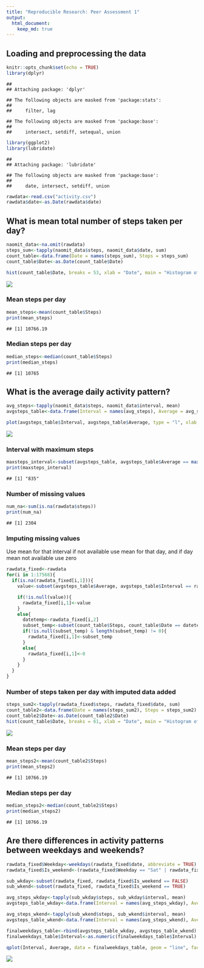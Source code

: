 ```yaml
---
title: "Reproducible Research: Peer Assessment 1"
output: 
  html_document:
    keep_md: true
---
```


## Loading and preprocessing the data

```r
knitr::opts_chunk$set(echo = TRUE)
library(dplyr)
```

```
## 
## Attaching package: 'dplyr'
```

```
## The following objects are masked from 'package:stats':
## 
##     filter, lag
```

```
## The following objects are masked from 'package:base':
## 
##     intersect, setdiff, setequal, union
```

```r
library(ggplot2)
library(lubridate)
```

```
## 
## Attaching package: 'lubridate'
```

```
## The following objects are masked from 'package:base':
## 
##     date, intersect, setdiff, union
```

```r
rawdata<-read.csv("activity.csv")
rawdata$date<-as.Date(rawdata$date)
```


## What is mean total number of steps taken per day?

```r
naomit_data<-na.omit(rawdata)
steps_sum<-tapply(naomit_data$steps, naomit_data$date, sum)
count_table<-data.frame(Date = names(steps_sum), Steps = steps_sum)
count_table$Date<-as.Date(count_table$Date)

hist(count_table$Date, breaks = 53, xlab = "Date", main = "Histogram of Steps per Day")
```

![](PA1_template_files/figure-html/total_steps-1.png)<!-- -->

### Mean steps per day

```r
mean_steps<-mean(count_table$Steps)
print(mean_steps)
```

```
## [1] 10766.19
```

### Median steps per day

```r
median_steps<-median(count_table$Steps)
print(median_steps)
```

```
## [1] 10765
```

## What is the average daily activity pattern?

```r
avg_steps<-tapply(naomit_data$steps, naomit_data$interval, mean)
avgsteps_table<-data.frame(Interval = names(avg_steps), Average = avg_steps)

plot(avgsteps_table$Interval, avgsteps_table$Average, type = "l", xlab = "Interval", ylab = "Average Steps Taken", main = "Average Number of Steps Taken per 5 min Interval (Oct - Nov 2012)")
```

![](PA1_template_files/figure-html/avg_daily_patterm-1.png)<!-- -->

### Interval with maximum steps

```r
maxsteps_interval<-subset(avgsteps_table, avgsteps_table$Average == max(avgsteps_table$Average))[1,1]
print(maxsteps_interval)
```

```
## [1] "835"
```

### Number of missing values

```r
num_na<-sum(is.na(rawdata$steps))
print(num_na)
```

```
## [1] 2304
```

### Imputing missing values
Use mean for that interval if not available use mean for that day, and if day mean not available use zero

```r
rawdata_fixed<-rawdata
for(i in 1:17568){
  if(is.na(rawdata_fixed[i,1])){
    value<-subset(avgsteps_table$Average, avgsteps_table$Interval == rawdata_fixed[i,3])

    if(!is.null(value)){
      rawdata_fixed[i,1]<-value
    }
    else{
      datetemp<-rawdata_fixed[i,2]
      subset_temp<-subset(count_table$Steps, count_table$Date == datetemp)
      if(!is.null(subset_temp) & length(subset_temp) != 0){
        rawdata_fixed[i,1]<-subset_temp
      }
      else{
        rawdata_fixed[i,1]<-0
      }
    } 
  }
}
```

### Number of steps taken per day with imputed data added

```r
steps_sum2<-tapply(rawdata_fixed$steps, rawdata_fixed$date, sum)
count_table2<-data.frame(Date = names(steps_sum2), Steps = steps_sum2)
count_table2$Date<-as.Date(count_table2$Date)
hist(count_table$Date, breaks = 61, xlab = "Date", main = "Histogram of Steps per Day - Missing Data Imputed")
```

![](PA1_template_files/figure-html/total_steps2-1.png)<!-- -->

### Mean steps per day

```r
mean_steps2<-mean(count_table2$Steps)
print(mean_steps2)
```

```
## [1] 10766.19
```

### Median steps per day

```r
median_steps2<-median(count_table2$Steps)
print(median_steps2)
```

```
## [1] 10766.19
```

## Are there differences in activity patterns between weekdays and weekends?

```r
rawdata_fixed$Weekday<-weekdays(rawdata_fixed$date, abbreviate = TRUE)
rawdata_fixed$Is_weekend<-(rawdata_fixed$Weekday == "Sat" | rawdata_fixed$Weekday == "Sun")

sub_wkday<-subset(rawdata_fixed, rawdata_fixed$Is_weekend == FALSE)
sub_wkend<-subset(rawdata_fixed, rawdata_fixed$Is_weekend == TRUE)

avg_steps_wkday<-tapply(sub_wkday$steps, sub_wkday$interval, mean)
avgsteps_table_wkday<-data.frame(Interval = names(avg_steps_wkday), Average = avg_steps_wkday, Is_weekend = "Weekdays")

avg_steps_wkend<-tapply(sub_wkend$steps, sub_wkend$interval, mean)
avgsteps_table_wkend<-data.frame(Interval = names(avg_steps_wkend), Average = avg_steps_wkend, Is_weekend = "Weekends")

finalweekdays_table<-rbind(avgsteps_table_wkday, avgsteps_table_wkend)
finalweekdays_table$Interval<-as.numeric(finalweekdays_table$Interval)

qplot(Interval, Average, data = finalweekdays_table, geom = "line", facets = .~Is_weekend, ylab = "Average Steps Taken", main = "Average Steps Taken per 5 min Interval - Weekdays vs Weekends")
```

![](PA1_template_files/figure-html/wkday_vs_wkend-1.png)<!-- -->

